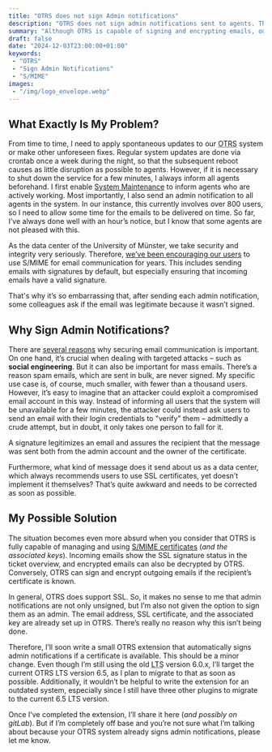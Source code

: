 ```yaml
---
title: "OTRS does not sign Admin notifications"
description: "OTRS does not sign admin notifications sent to agents. This causes confusion, and there’s no good reason for it."
summary: "Although OTRS is capable of signing and encrypting emails, outgoing admin notifications to agents are not signed. This confuses some of my agents and is puzzling to me."
draft: false
date: "2024-12-03T23:00:00+01:00"
keywords:
 - "OTRS"
 - "Sign Admin Notifications"
 - "S/MIME"
images:
 - "/img/logo_envelope.webp"
---
```


## What Exactly Is My Problem?
From time to time, I need to apply spontaneous updates to our <abbr title="Open Ticket Request System">OTRS</abbr> system or make other unforeseen fixes. Regular system updates are done via crontab once a week during the night, so that the subsequent reboot causes as little disruption as possible to agents. However, if it is necessary to shut down the service for a few minutes, I always inform all agents beforehand. I first enable [System Maintenance](https://otrscommunityedition.com/doc/manual/admin/6.0/en/html/administration.html#adminarea-systemmaintenance) to inform agents who are actively working. Most importantly, I also send an admin notification to all agents in the system. In our instance, this currently involves over 800 users, so I need to allow some time for the emails to be delivered on time. So far, I’ve always done well with an hour’s notice, but I know that some agents are not pleased with this.

As the data center of the University of Münster, we take security and integrity very seriously. Therefore, [we’ve been encouraging our users](https://www.uni-muenster.de/CA/de/howto-mail.shtml) to use S/MIME for email communication for years. This includes sending emails with signatures by default, but especially ensuring that incoming emails have a valid signature.

That's why it’s so embarrassing that, after sending each admin notification, some colleagues ask if the email was legitimate because it wasn’t signed.

## Why Sign Admin Notifications?
There are [several reasons](https://www.uni-muenster.de/Informationssicherheit/sch_tzen/Schutz_vor_betruegerischen_E-Mails.html) why securing email communication is important. On one hand, it’s crucial when dealing with targeted attacks – such as **social engineering**. But it can also be important for mass emails. There’s a reason spam emails, which are sent in bulk, are never signed. My specific use case is, of course, much smaller, with fewer than a thousand users. However, it’s easy to imagine that an attacker could exploit a compromised email account in this way. Instead of informing all users that the system will be unavailable for a few minutes, the attacker could instead ask users to send an email with their login credentials to "verify" them – admittedly a crude attempt, but in doubt, it only takes one person to fall for it.

A signature legitimizes an email and assures the recipient that the message was sent both from the admin account and the owner of the certificate.

Furthermore, what kind of message does it send about us as a data center, which always recommends users to use SSL certificates, yet doesn’t implement it themselves? That’s quite awkward and needs to be corrected as soon as possible.

## My Possible Solution
The situation becomes even more absurd when you consider that OTRS is fully capable of managing and using [S/MIME certificates](https://otrscommunityedition.com/doc/manual/admin/6.0/en/html/administration.html#adminarea-smime) (_and the associated keys_). Incoming emails show the SSL signature status in the ticket overview, and encrypted emails can also be decrypted by OTRS. Conversely, OTRS can sign and encrypt outgoing emails if the recipient’s certificate is known.

In general, OTRS does support SSL. So, it makes no sense to me that admin notifications are not only unsigned, but I’m also not given the option to sign them as an admin. The email address, SSL certificate, and the associated key are already set up in OTRS. There’s really no reason why this isn’t being done.

Therefore, I’ll soon write a small OTRS extension that automatically signs admin notifications if a certificate is available. This should be a minor change. Even though I’m still using the old <abbr title="Long term support">LTS</abbr> version 6.0.x, I’ll target the current OTRS LTS version 6.5, as I plan to migrate to that as soon as possible. Additionally, it wouldn’t be helpful to write the extension for an outdated system, especially since I still have three other plugins to migrate to the current 6.5 LTS version.

Once I’ve completed the extension, I’ll share it here (_and possibly on gitLab_). But if I’m completely off base and you’re not sure what I’m talking about because your OTRS system already signs admin notifications, please let me know.
